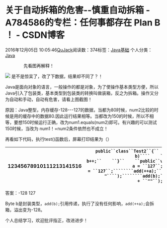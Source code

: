 # 关于自动拆箱的危害--慎重自动拆箱 - A784586的专栏：任何事都存在 Plan B ！ - CSDN博客





2016年12月05日 10:05:46[QuJack](https://me.csdn.net/A784586)阅读数：374标签：[Java基础](https://so.csdn.net/so/search/s.do?q=Java基础&t=blog)
个人分类：[Java](https://blog.csdn.net/A784586/article/category/6556682)









               先看图再解释！





![](http://s16.sinaimg.cn/large/002cdaLCzy717iMMCcL2f&690)
是不是惊呆了，改了下数据，结果却不同了？！

Java是面向对象的语言，一般操作的都是对象，为了使操作基本类型方便，所以Java引入了包装类，基本类型到包装类的转换叫做装箱，反之为拆箱。操作又分为自动和手动，自动有危害，请看上图截图！

原因：Java整型，内存缓存-128---127的数据，当都为80时候，num2比较的时候是用的缓存中的数据80.因此运行结果相等。当都改为150的时候，所以不相等，要想150时候运行正确，改为num1.equals(num2)即可。有兴趣的可以测试150时候，当改为 num1！=num2条件依然也不成立！




再看如下代码，执行test()函数后，屏幕打印结果为（）


|12345678910111213141516|`public``class``Test2``{``    ``public``void````add(Byte b)````    ``{````````b = b++;``    ``}``    ``public``void``test()``    ``{````````Byte a = ``127``;````````Byte b = ``127``;````````add(++a);````````System.out.print(a + ````" "````);````````add(b);````````System.out.print(b + ``""``);``    ``}``}`|
|----|----|







答案：-128 127

Byte b是封装类型，`add(b);`引用传递，执行了没有任何影响，`add(++a);`会拆箱，溢出变为-128。







个人总结学习，欢迎批评指正，改进进步！









